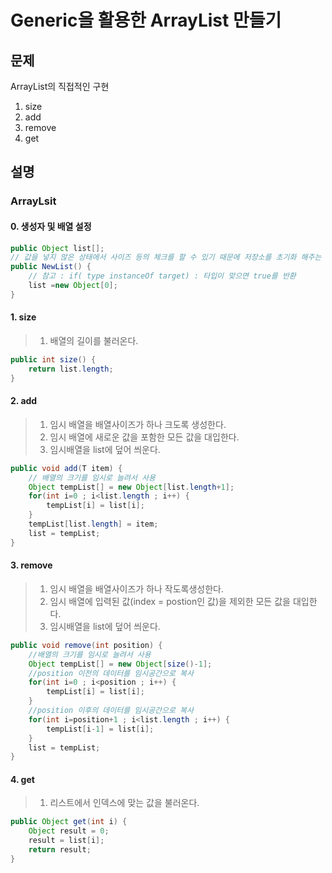 # Generic을 활용한 ArrayList 만들기

## __문제__
ArrayList의 직접적인 구현
1. size
2. add
3. remove
4. get

## __설명__
### ArrayLsit
#### 0. 생성자 및 배열 설정

```java
public Object list[];
// 값을 넣지 않은 상태에서 사이즈 등의 체크를 할 수 있기 때문에 저장소를 초기화 해주는 작업이 필요
public NewList() {
	// 참고 : if( type instanceOf target) : 타입이 맞으면 true를 반환
	list =new Object[0];
}
```
#### 1. size
> 1. 배열의 길이를 불러온다.

````java
public int size() {
	return list.length;
}
````

#### 2. add
>1. 임시 배열을 배열사이즈가 하나 크도록 생성한다.
>2. 임시 배열에 새로운 값을 포함한 모든 값을 대입한다.
>3. 임시배열을 list에 덮어 씌운다.

````java
public void add(T item) {
	// 배열의 크기를 임시로 늘려서 사용
	Object tempList[] = new Object[list.length+1];
	for(int i=0 ; i<list.length ; i++) {
		tempList[i] = list[i];
	}
	tempList[list.length] = item;
	list = tempList;
}
````

#### 3. remove
>1. 임시 배열을 배열사이즈가 하나 작도록생성한다.
>2. 임시 배열에 입력된 값(index = postion인 값)을 제외한 모든 값을 대입한다.
>3. 임시배열을 list에 덮어 씌운다.

````java
public void remove(int position) {
	//배열의 크기를 임시로 늘려서 사용
	Object tempList[] = new Object[size()-1];
	//position 이전의 데이터를 임시공간으로 복사
	for(int i=0 ; i<position ; i++) {
		tempList[i] = list[i];
	}
	//position 이후의 데이터를 임시공간으로 복사
	for(int i=position+1 ; i<list.length ; i++) {
		tempList[i-1] = list[i];
	}
	list = tempList;
}
````

#### 4. get
>1. 리스트에서 인덱스에 맞는 값을 불러온다.

````java
public Object get(int i) {
	Object result = 0;
	result = list[i];
	return result;
}
````
